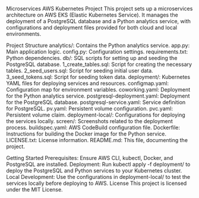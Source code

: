 Microservices AWS Kubernetes Project
This project sets up a microservices architecture on AWS EKS (Elastic Kubernetes Service). It manages the deployment of a PostgreSQL database and a Python analytics service, with configurations and deployment files provided for both cloud and local environments.

Project Structure
analytics/: Contains the Python analytics service.
app.py: Main application logic.
config.py: Configuration settings.
requirements.txt: Python dependencies.
db/: SQL scripts for setting up and seeding the PostgreSQL database.
1_create_tables.sql: Script for creating the necessary tables.
2_seed_users.sql: Script for seeding initial user data.
3_seed_tokens.sql: Script for seeding token data.
deployment/: Kubernetes YAML files for deploying services and resources.
configmap.yaml: Configuration map for environment variables.
coworking.yaml: Deployment for the Python analytics service.
postgresql-deployment.yaml: Deployment for the PostgreSQL database.
postgresql-service.yaml: Service definition for PostgreSQL.
pv.yaml: Persistent volume configuration.
pvc.yaml: Persistent volume claim.
deployment-local/: Configurations for deploying the services locally.
screen/: Screenshots related to the deployment process.
buildspec.yaml: AWS CodeBuild configuration file.
Dockerfile: Instructions for building the Docker image for the Python service.
LICENSE.txt: License information.
README.md: This file, documenting the project.

Getting Started
Prerequisites: Ensure AWS CLI, kubectl, Docker, and PostgreSQL are installed.
Deployment: Run kubectl apply -f deployment/ to deploy the PostgreSQL and Python services to your Kubernetes cluster.
Local Development: Use the configurations in deployment-local/ to test the services locally before deploying to AWS.
License
This project is licensed under the MIT License.